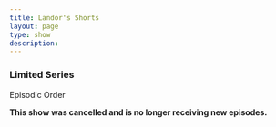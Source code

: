 ```yaml
---
title: Landor's Shorts
layout: page
type: show
description:
---
```


<h3>Limited Series</h3>
Episodic Order

**This show was cancelled and is no longer receiving new episodes.**

<div class="video-grid" id="video-grid" data-playlist-id="PL5irix3qFbXMC-e0WAbw9paEtJ9_s8wyZ"></div>

<script src="show-scripts.js"></script>